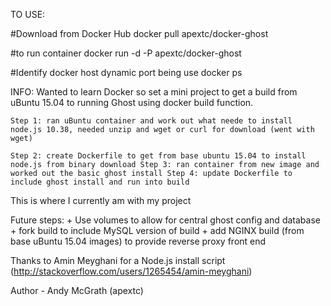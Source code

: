 TO USE:

#Download from Docker Hub
docker pull apextc/docker-ghost

#to run container
docker run -d -P apextc/docker-ghost

#Identify docker host dynamic port being use
docker ps


INFO:
Wanted to learn Docker so set a mini project to get a build from uBuntu 15.04 to running Ghost using docker build function.

	Step 1: ran uBuntu container and work out what neede to install node.js 10.38, needed unzip and wget or curl for download (went with wget)

	Step 2: create Dockerfile to get from base ubuntu 15.04 to install node.js from binary download Step 3: ran container from new image and worked out the basic ghost install Step 4: update Dockerfile to include ghost install and run into build

This is where I currently am with my project

Future steps: 
	+ Use volumes to allow for central ghost config and database
	+ fork build to include MySQL version of build
	+ add NGINX build (from base uBuntu 15.04 images) to provide reverse proxy front end

Thanks to Amin Meyghani for a Node.js install script (http://stackoverflow.com/users/1265454/amin-meyghani)

Author - Andy McGrath (apextc)

